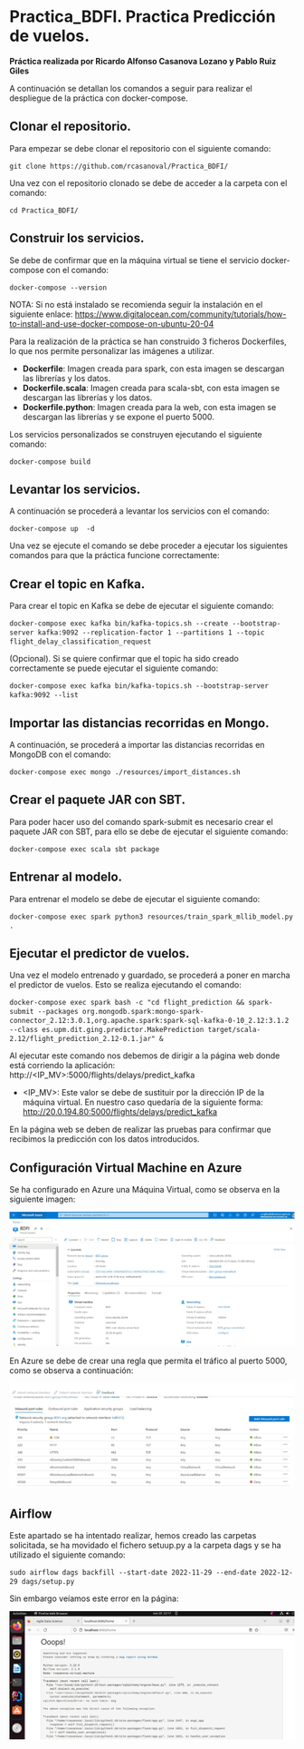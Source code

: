 # Practica_BDFI. Practica Predicción de vuelos.

**Práctica realizada por Ricardo Alfonso Casanova Lozano y Pablo Ruiz Giles**

A continuación se detallan los comandos a seguir para realizar el despliegue de la práctica con docker-compose.

## Clonar el repositorio.

Para empezar se debe clonar el repositorio con el siguiente comando: 

```
git clone https://github.com/rcasanoval/Practica_BDFI/
```
Una vez con el repositorio clonado se debe de acceder a la carpeta con el comando: 

```
cd Practica_BDFI/
```

## Construir los servicios.

Se debe de confirmar que en la máquina virtual se tiene el servicio docker-compose con el comando: 
```
docker-compose --version
```
NOTA: Si no está instalado se recomienda seguir la instalación en el siguiente enlace: https://www.digitalocean.com/community/tutorials/how-to-install-and-use-docker-compose-on-ubuntu-20-04

Para la realización de la práctica se han construido 3 ficheros Dockerfiles, lo que nos permite personalizar las imágenes a utilizar.
- **Dockerfile**: Imagen creada para spark, con esta imagen se descargan las librerías y los datos. 
- **Dockerfile.scala**: Imagen creada para scala-sbt, con esta imagen se descargan las librerías y los datos. 
- **Dockerfile.python**: Imagen creada para la web, con esta imagen se descargan las librerías y se expone el puerto 5000.

Los servicios personalizados se construyen ejecutando el siguiente comando: 

```
docker-compose build
```

## Levantar los servicios.

A continuación se procederá a levantar los servicios con el comando: 

```
docker-compose up  -d
```
Una vez se ejecute el comando se debe proceder a ejecutar los siguientes comandos para que la práctica funcione correctamente: 

## Crear el topic en Kafka.

Para crear el topic en Kafka se debe de ejecutar el siguiente comando: 

```
docker-compose exec kafka bin/kafka-topics.sh --create --bootstrap-server kafka:9092 --replication-factor 1 --partitions 1 --topic flight_delay_classification_request
```
(Opcional). Si se quiere confirmar que el topic ha sido creado correctamente se puede ejecutar el siguiente comando: 
```
docker-compose exec kafka bin/kafka-topics.sh --bootstrap-server kafka:9092 --list
```
## Importar las distancias recorridas en Mongo.

A continuación, se procederá a importar las distancias recorridas en MongoDB con el comando: 
```
docker-compose exec mongo ./resources/import_distances.sh
```
## Crear el paquete JAR con SBT.

Para poder hacer uso del comando spark-submit es necesario crear el paquete JAR con SBT, para ello se debe de ejecutar el siguiente comando: 
```
docker-compose exec scala sbt package
```
## Entrenar al modelo.
Para entrenar el modelo se debe de ejecutar el siguiente comando: 
```
docker-compose exec spark python3 resources/train_spark_mllib_model.py .
```
## Ejecutar el predictor de vuelos.
Una vez el modelo entrenado y guardado, se procederá a poner en marcha el predictor de vuelos. Esto se realiza ejecutando el comando: 
```
docker-compose exec spark bash -c "cd flight_prediction && spark-submit --packages org.mongodb.spark:mongo-spark-connector_2.12:3.0.1,org.apache.spark:spark-sql-kafka-0-10_2.12:3.1.2 --class es.upm.dit.ging.predictor.MakePrediction target/scala-2.12/flight_prediction_2.12-0.1.jar" &
```
Al ejecutar este comando nos debemos de dirigir a la página web donde está corriendo la aplicación: http://<IP_MV>:5000/flights/delays/predict_kafka
- <IP_MV>: Este valor se debe de sustituir por la dirección IP de la máquina virtual. En nuestro caso quedaría de la siguiente forma: http://20.0.194.80:5000/flights/delays/predict_kafka

En la página web se deben de realizar las pruebas para confirmar que recibimos la predicción con los datos introducidos.

## Configuración Virtual Machine en Azure

Se ha configurado en Azure una Máquina Virtual, como se observa en la siguiente imagen: 

<img src="Maquina Virtual Azure.jpg">

En Azure se debe de crear una regla que permita el tráfico al puerto 5000, como se observa a continuación:

<img src="Rules Airflows.jpeg">

## Airflow

Este apartado se ha intentado realizar, hemos creado las carpetas solicitada, se ha movidado el fichero setuup.py a la carpeta dags y se ha utilizado el siguiente comando: 

```
sudo airflow dags backfill --start-date 2022-11-29 --end-date 2022-12-29 dags/setup.py
```

Sin embargo veíamos este error en la página: 

<img src="Airflow.png">
